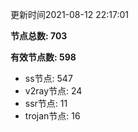 更新时间2021-08-12 22:17:01

**节点总数: 703**

**有效节点数: 598**

- ss节点: 547
- v2ray节点: 24
- ssr节点: 11
- trojan节点: 16
